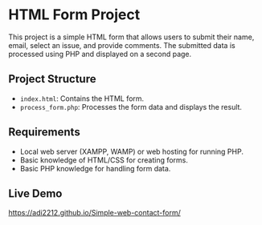 # HTML Form Project

This project is a simple HTML form that allows users to submit their name, email, select an issue, and provide comments. The submitted data is processed using PHP and displayed on a second page.

## Project Structure

- `index.html`: Contains the HTML form.
- `process_form.php`: Processes the form data and displays the result.

## Requirements

- Local web server (XAMPP, WAMP) or web hosting for running PHP.
- Basic knowledge of HTML/CSS for creating forms.
- Basic PHP knowledge for handling form data.

## Live Demo
https://adi2212.github.io/Simple-web-contact-form/
